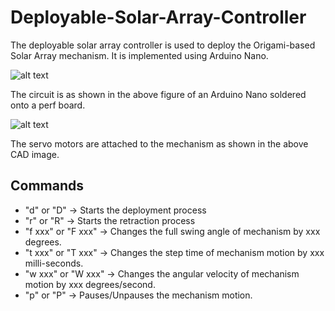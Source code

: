 # Deployable-Solar-Array-Controller
The deployable solar array controller is used to deploy the Origami-based Solar Array mechanism. It is implemented using Arduino Nano.

![alt text](https://swapneelnaphade.tech/wp-content/uploads/2018/12/image074.jpg)

The circuit is as shown in the above figure of an Arduino Nano soldered onto a perf board.


![alt text](https://swapneelnaphade.tech/wp-content/uploads/2018/12/image067-300x185.jpg) 

The servo motors are attached to the mechanism as shown in the above CAD image.


## Commands
- "d" or "D" -> Starts the deployment process
- "r" or "R" -> Starts the retraction process
- "f xxx" or "F xxx" -> Changes the full swing angle of mechanism by xxx degrees.
- "t xxx" or "T xxx" -> Changes the step time of mechanism motion by xxx milli-seconds.
- "w xxx" or "W xxx" -> Changes the angular velocity of mechanism motion by xxx degrees/second.
- "p" or "P" -> Pauses/Unpauses the mechanism motion.

 
